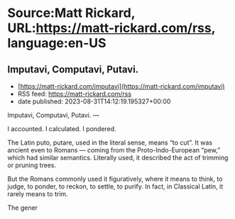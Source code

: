 # Source:Matt Rickard, URL:https://matt-rickard.com/rss, language:en-US

## Imputavi, Computavi, Putavi.
 - [https://matt-rickard.com/imputavi](https://matt-rickard.com/imputavi)
 - RSS feed: https://matt-rickard.com/rss
 - date published: 2023-08-31T14:12:19.195327+00:00

Imputavi, Computavi, Putavi. —

I accounted. I calculated. I pondered.

The Latin puto, putare, used in the literal sense, means “to cut”. It was ancient even to Romans — coming from the Proto-Indo-European “pew,” which had similar semantics. Literally used, it described the act of trimming or pruning trees.

But the Romans commonly used it figuratively, where it means to think, to judge, to ponder, to reckon, to settle, to purify. In fact, in Classical Latin, it rarely means to trim.

The gener

